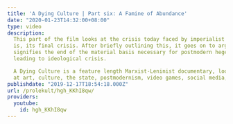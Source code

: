 ```yaml
---
title: 'A Dying Culture | Part six: A Famine of Abundance'
date: "2020-01-23T14:32:00+08:00"
type: video
description:
  This part of the film looks at the crisis today faced by imperialist society - that
  is, its final crisis. After briefly outlining this, it goes on to argue that this
  signifies the end of the material basis necessary for postmodern hegemony, and is
  leading to ideological crisis.

  A Dying Culture is a feature length Marxist-Leninist documentary, looking
  at art, culture, the state, postmodernism, video games, social media, war and crisis.
publishdate: "2019-12-17T18:54:18.000Z"
url: /prolekult/hgh_KKhI8qw/
providers:
  youtube:
    id: hgh_KKhI8qw
---
```

